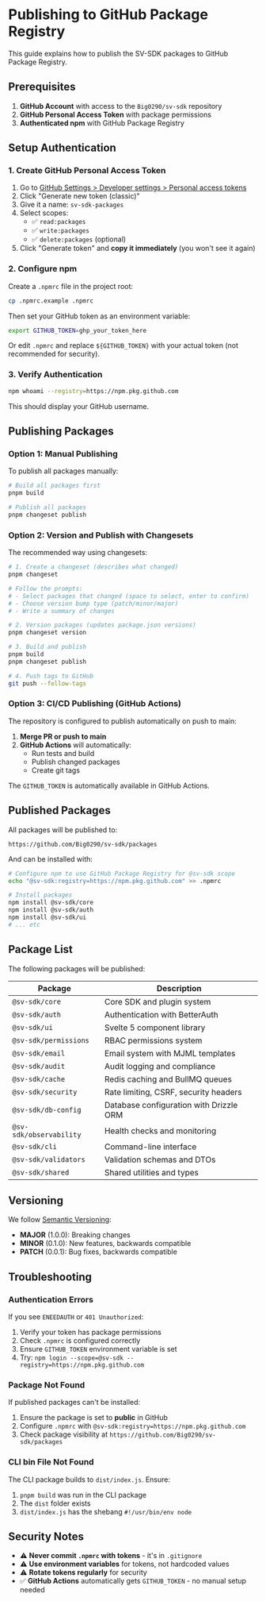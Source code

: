 # Publishing to GitHub Package Registry

This guide explains how to publish the SV-SDK packages to GitHub Package Registry.

## Prerequisites

1. **GitHub Account** with access to the `Big0290/sv-sdk` repository
2. **GitHub Personal Access Token** with package permissions
3. **Authenticated npm** with GitHub Package Registry

## Setup Authentication

### 1. Create GitHub Personal Access Token

1. Go to [GitHub Settings > Developer settings > Personal access tokens](https://github.com/settings/tokens)
2. Click "Generate new token (classic)"
3. Give it a name: `sv-sdk-packages`
4. Select scopes:
   - ✅ `read:packages`
   - ✅ `write:packages`
   - ✅ `delete:packages` (optional)
5. Click "Generate token" and **copy it immediately** (you won't see it again)

### 2. Configure npm

Create a `.npmrc` file in the project root:

```bash
cp .npmrc.example .npmrc
```

Then set your GitHub token as an environment variable:

```bash
export GITHUB_TOKEN=ghp_your_token_here
```

Or edit `.npmrc` and replace `${GITHUB_TOKEN}` with your actual token (not recommended for security).

### 3. Verify Authentication

```bash
npm whoami --registry=https://npm.pkg.github.com
```

This should display your GitHub username.

## Publishing Packages

### Option 1: Manual Publishing

To publish all packages manually:

```bash
# Build all packages first
pnpm build

# Publish all packages
pnpm changeset publish
```

### Option 2: Version and Publish with Changesets

The recommended way using changesets:

```bash
# 1. Create a changeset (describes what changed)
pnpm changeset

# Follow the prompts:
# - Select packages that changed (space to select, enter to confirm)
# - Choose version bump type (patch/minor/major)
# - Write a summary of changes

# 2. Version packages (updates package.json versions)
pnpm changeset version

# 3. Build and publish
pnpm build
pnpm changeset publish

# 4. Push tags to GitHub
git push --follow-tags
```

### Option 3: CI/CD Publishing (GitHub Actions)

The repository is configured to publish automatically on push to main:

1. **Merge PR or push to main**
2. **GitHub Actions** will automatically:
   - Run tests and build
   - Publish changed packages
   - Create git tags

The `GITHUB_TOKEN` is automatically available in GitHub Actions.

## Published Packages

All packages will be published to:

```
https://github.com/Big0290/sv-sdk/packages
```

And can be installed with:

```bash
# Configure npm to use GitHub Package Registry for @sv-sdk scope
echo "@sv-sdk:registry=https://npm.pkg.github.com" >> .npmrc

# Install packages
npm install @sv-sdk/core
npm install @sv-sdk/auth
npm install @sv-sdk/ui
# ... etc
```

## Package List

The following packages will be published:

| Package                 | Description                             |
| ----------------------- | --------------------------------------- |
| `@sv-sdk/core`          | Core SDK and plugin system              |
| `@sv-sdk/auth`          | Authentication with BetterAuth          |
| `@sv-sdk/ui`            | Svelte 5 component library              |
| `@sv-sdk/permissions`   | RBAC permissions system                 |
| `@sv-sdk/email`         | Email system with MJML templates        |
| `@sv-sdk/audit`         | Audit logging and compliance            |
| `@sv-sdk/cache`         | Redis caching and BullMQ queues         |
| `@sv-sdk/security`      | Rate limiting, CSRF, security headers   |
| `@sv-sdk/db-config`     | Database configuration with Drizzle ORM |
| `@sv-sdk/observability` | Health checks and monitoring            |
| `@sv-sdk/cli`           | Command-line interface                  |
| `@sv-sdk/validators`    | Validation schemas and DTOs             |
| `@sv-sdk/shared`        | Shared utilities and types              |

## Versioning

We follow [Semantic Versioning](https://semver.org/):

- **MAJOR** (1.0.0): Breaking changes
- **MINOR** (0.1.0): New features, backwards compatible
- **PATCH** (0.0.1): Bug fixes, backwards compatible

## Troubleshooting

### Authentication Errors

If you see `ENEEDAUTH` or `401 Unauthorized`:

1. Verify your token has package permissions
2. Check `.npmrc` is configured correctly
3. Ensure `GITHUB_TOKEN` environment variable is set
4. Try: `npm login --scope=@sv-sdk --registry=https://npm.pkg.github.com`

### Package Not Found

If published packages can't be installed:

1. Ensure the package is set to **public** in GitHub
2. Configure `.npmrc` with `@sv-sdk:registry=https://npm.pkg.github.com`
3. Check package visibility at `https://github.com/Big0290/sv-sdk/packages`

### CLI bin File Not Found

The CLI package builds to `dist/index.js`. Ensure:

1. `pnpm build` was run in the CLI package
2. The `dist` folder exists
3. `dist/index.js` has the shebang `#!/usr/bin/env node`

## Security Notes

- ⚠️ **Never commit `.npmrc` with tokens** - it's in `.gitignore`
- ⚠️ **Use environment variables** for tokens, not hardcoded values
- ⚠️ **Rotate tokens regularly** for security
- ✅ **GitHub Actions** automatically gets `GITHUB_TOKEN` - no manual setup needed
